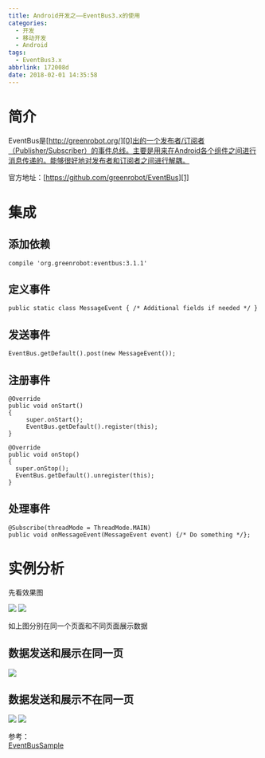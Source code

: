 ```yaml
---
title: Android开发之——EventBus3.x的使用
categories:
  - 开发
  - 移动开发
  - Android
tags:
  - EventBus3.x
abbrlink: 172008d
date: 2018-02-01 14:35:58
---
```

# 简介
EventBus是[http://greenrobot.org/][0]出的一个发布者/订阅者（Publisher/Subscriber）的事件总线。主要是用来在Android各个组件之间进行消息传递的。能够很好地对发布者和订阅者之间进行解耦。 

官方地址：[https://github.com/greenrobot/EventBus][1]  
<!--more-->  
# 集成 
## 添加依赖

	compile 'org.greenrobot:eventbus:3.1.1'

## 定义事件
	public static class MessageEvent { /* Additional fields if needed */ }

## 发送事件
	EventBus.getDefault().post(new MessageEvent());
## 注册事件

	@Override
	public void onStart() 
	{
    	 super.onStart();
    	 EventBus.getDefault().register(this);
	}

	@Override
	public void onStop() 
	{
      super.onStop();
      EventBus.getDefault().unregister(this);
	}
## 处理事件

	@Subscribe(threadMode = ThreadMode.MAIN)  
	public void onMessageEvent(MessageEvent event) {/* Do something */};

# 实例分析
先看效果图   

![][2] ![][3]

如上图分别在同一个页面和不同页面展示数据
## 数据发送和展示在同一页
![][4]
## 数据发送和展示不在同一页
![][5] ![][6]  

参考：  
[EventBusSample][7]







[0]: http://greenrobot.org/
[1]: https://github.com/greenrobot/EventBus
[2]: https://images.pgzxc.com/eventbus1.gif
[3]: https://images.pgzxc.com/eventbus2.gif
[4]: https://images.pgzxc.com/eventbus_method1.png
[5]: https://images.pgzxc.com/eventbus_send.png
[6]: https://images.pgzxc.com/eventbus_receive.png
[7]: https://github.com/PGzxc/EventBusSample